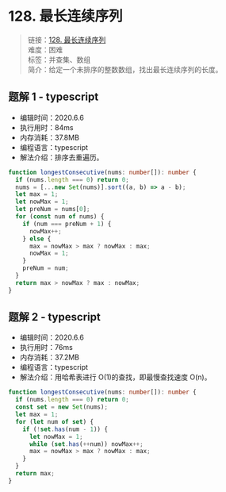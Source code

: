 # 128. 最长连续序列

> 链接：[128. 最长连续序列](https://leetcode-cn.com/problems/longest-consecutive-sequence/)  
> 难度：困难  
> 标签：并查集、数组  
> 简介：给定一个未排序的整数数组，找出最长连续序列的长度。

## 题解 1 - typescript

- 编辑时间：2020.6.6
- 执行用时：84ms
- 内存消耗：37.8MB
- 编程语言：typescript
- 解法介绍：排序去重遍历。

```typescript
function longestConsecutive(nums: number[]): number {
  if (nums.length === 0) return 0;
  nums = [...new Set(nums)].sort((a, b) => a - b);
  let max = 1;
  let nowMax = 1;
  let preNum = nums[0];
  for (const num of nums) {
    if (num === preNum + 1) {
      nowMax++;
    } else {
      max = nowMax > max ? nowMax : max;
      nowMax = 1;
    }
    preNum = num;
  }
  return max > nowMax ? max : nowMax;
}
```

## 题解 2 - typescript

- 编辑时间：2020.6.6
- 执行用时：76ms
- 内存消耗：37.2MB
- 编程语言：typescript
- 解法介绍：用哈希表进行 O(1)的查找，即最慢查找速度 O(n)。

```typescript
function longestConsecutive(nums: number[]): number {
  if (nums.length === 0) return 0;
  const set = new Set(nums);
  let max = 1;
  for (let num of set) {
    if (!set.has(num - 1)) {
      let nowMax = 1;
      while (set.has(++num)) nowMax++;
      max = nowMax > max ? nowMax : max;
    }
  }
  return max;
}
```
